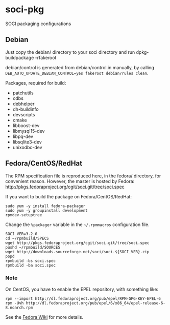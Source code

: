 # soci-pkg #

SOCI packaging configurations


## Debian ##

Just copy the debian/ directory to your soci directory and run dpkg-buildpackage -rfakeroot

debian/control is generated from debian/control.in manually, by calling `DEB_AUTO_UPDATE_DEBIAN_CONTROL=yes fakeroot debian/rules clean`.

Packages, required for build:

* patchutils
* cdbs
* debhelper
* dh-buildinfo
* devscripts
* cmake
* libboost-dev
* libmysql15-dev
* libpq-dev
* libsqlite3-dev
* unixodbc-dev


## Fedora/CentOS/RedHat ##

The RPM specification file is reproduced here, in the fedora/ directory,
for convenient reason. However, the master is hosted by Fedora:
http://pkgs.fedoraproject.org/cgit/soci.git/tree/soci.spec

If you want to build the package on Fedora/CentOS/RedHat:
```shell
sudo yum -y install fedora-packager
sudo yum -y groupinstall development
rpmdev-setuptree
```
Change the ```%packager``` variable in the ```~/.rpmmacros``` configuration file.
```shell
SOCI_VER=3.2.0
cd ~/rpmbuild/SPECS
wget http://pkgs.fedoraproject.org/cgit/soci.git/tree/soci.spec
pushd ~/rpmbuild/SOURCES
wget http://downloads.sourceforge.net/soci/soci-${SOCI_VER}.zip
popd
rpmbuild -bs soci.spec
rpmbuild -ba soci.spec
```

### Note ###
On CentOS, you have to enable the EPEL repository, with something like:
```shell
rpm --import http://dl.fedoraproject.org/pub/epel/RPM-GPG-KEY-EPEL-6
rpm -Uvh http://dl.fedoraproject.org/pub/epel/6/x86_64/epel-release-6-8.noarch.rpm
```
See the [Fedora Wiki](http://fedoraproject.org/wiki/EPEL/FAQ#How_can_I_install_the_packages_from_the_EPEL_software_repository.3F)
for more details.



